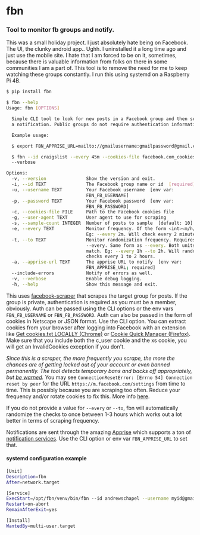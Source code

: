 # fbn
### Tool to monitor fb groups and notify.
This was a small holiday project. I just absolutely hate being on Facebook.
The UI, the clunky android app.. Ughh. I uninstalled it a long time ago and just use the
mobile site.
I hate that I am forced to be on it, sometimes, because there is
valuable information from folks on there in some communities I am a part of. This tool
is to remove the need for me to keep watching these groups constantly. I run this using 
systemd on a Raspberry Pi 4B.

```sh
$ pip install fbn

$ fbn --help
Usage: fbn [OPTIONS]

  Simple CLI tool to look for new posts in a Facebook group and then send you
  a notification. Public groups do not require authentication information.

  Example usage:

  $ export FBN_APPRISE_URL=mailto://gmailusername:gmailpassword@gmail.com

  $ fbn --id craigslist --every 45m --cookies-file facebook.com_cookies.txt
  --verbose

Options:
  -v, --version               Show the version and exit.
  -i, --id TEXT               The Facebook group name or id  [required]
  -u, --username TEXT         Your Facebook username  [env var:
                              FBN_FB_USERNAME]
  -p, --password TEXT         Your Facebook password  [env var:
                              FBN_FB_PASSWORD]
  -c, --cookies-file FILE     Path to the Facebook cookies file
  -g, --user-agent TEXT       User agent to use for scraping
  -s, --sample-count INTEGER  Number of posts to sample  [default: 10]
  -e, --every TEXT            Monitor frequency. Of the form <int><m/h/d/w>.
                              Eg: --every 2m. Will check every 2 minutes.
  -t, --to TEXT               Monitor randomization frequency. Requires
                              --every. Same form as --every. Both units must
                              match. Eg: --every 1h --to 2h. Will randomize
                              checks every 1 to 2 hours.
  -a, --apprise-url TEXT      The apprise URL to notify  [env var:
                              FBN_APPRISE_URL; required]
  --include-errors            Notify of errors as well.
  -v, --verbose               Enable debug logging.
  -h, --help                  Show this message and exit.
```

This uses [facebook-scraper](https://github.com/kevinzg/facebook-scraper) that scrapes the target group for posts.
If the group is private, authentication is required as you must be a member,
obviously. Auth can be passed using the CLI options or the env vars `FBN_FB_USERNAME` or `FBN_FB_PASSWORD`.
Auth can also be passed in the form of cookies in Netscape or JSON format. Use the CLI option.
You can extract cookies from your browser after logging into Facebook with
an extension like [Get cookies.txt LOCALLY (Chrome)](https://chrome.google.com/webstore/detail/get-cookiestxt-locally/cclelndahbckbenkjhflpdbgdldlbecc/)
or [Cookie Quick Manager (Firefox)](https://addons.mozilla.org/en-US/firefox/addon/cookie-quick-manager/).
Make sure that you include both the c_user cookie and the xs cookie, 
you will get an InvalidCookies exception if you don't.

*Since this is a scraper, the more frequently you scrape, the more the chances are of getting locked out of your account
or even banned permanently. The tool detects temporary bans and backs off appropriately, but [be warned](https://github.com/kevinzg/facebook-scraper/issues/409#issuecomment-907639417).*
You may see `ConnectionResetError: [Errno 54] Connection reset by peer` for the URL `https://m.facebook.com/settings` 
from time to time. This is possibly because you are scraping too often. Reduce your frequency and/or rotate cookies 
to fix this. More info [here](https://github.com/kevinzg/facebook-scraper/issues/763).

If you do not provide a value for `--every` or `--to`, fbn will automatically randomize the checks to once 
between 1-3 hours which works out a lot better in terms of scraping frequency.

Notifications are sent through the amazing [Apprise](https://github.com/caronc/apprise) which supports a ton of 
[notification services](https://github.com/caronc/apprise/wiki#notification-services). Use the CLI option
 or env var `FBN_APPRISE_URL` to set that.

#### systemd configuration example

```sh
[Unit]
Description=fbn
After=network.target

[Service]
ExecStart=/opt/fbn/venv/bin/fbn --id andrewschapel --username myid@gmail.com --password password --verbose --sample-count 20 -a mailto://myid:token@gmail.com --include-errors
Restart=on-abort
RemainAfterExit=yes

[Install]
WantedBy=multi-user.target
```
